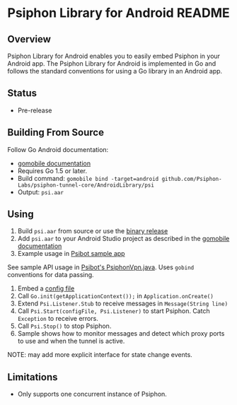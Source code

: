 Psiphon Library for Android README
================================================================================

Overview
--------------------------------------------------------------------------------

Psiphon Library for Android enables you to easily embed Psiphon in your Android
app. The Psiphon Library for Android is implemented in Go and follows the standard
conventions for using a Go library in an Android app.

Status
--------------------------------------------------------------------------------

* Pre-release

Building From Source
--------------------------------------------------------------------------------

Follow Go Android documentation:
* [gomobile documentation](https://godoc.org/golang.org/x/mobile/cmd/gomobile)
* Requires Go 1.5 or later.
* Build command: `gomobile bind -target=android github.com/Psiphon-Labs/psiphon-tunnel-core/AndroidLibrary/psi`
* Output: `psi.aar`

Using
--------------------------------------------------------------------------------

1. Build `psi.aar` from source or use the [binary release](https://github.com/Psiphon-Labs/psiphon-tunnel-core/releases)
1. Add `psi.aar` to your Android Studio project as described in the [gomobile documentation](https://godoc.org/golang.org/x/mobile/cmd/gomobile)
1. Example usage in [Psibot sample app](../SampleApps/Psibot/README.md)

See sample API usage in [Psibot's PsiphonVpn.java](../SampleApps/Psibot/app/src/main/java/ca/psiphon/PsiphonVpn.java). Uses `gobind` conventions for data passing.

1. Embed a [config file](../README.md#setup)
1. Call `Go.init(getApplicationContext());` in `Application.onCreate()`
1. Extend `Psi.Listener.Stub` to receive messages in `Message(String line)`
1. Call `Psi.Start(configFile, Psi.Listener)` to start Psiphon. Catch `Exception` to receive errors.
1. Call `Psi.Stop()` to stop Psiphon.
1. Sample shows how to monitor messages and detect which proxy ports to use and when the tunnel is active.

NOTE: may add more explicit interface for state change events.

Limitations
--------------------------------------------------------------------------------

* Only supports one concurrent instance of Psiphon.
